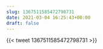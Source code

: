 ```yaml
---
slug: 1367511585472798731
date: 2021-03-04 16:25:43+00:00
draft: false
---
```


{{< tweet 1367511585472798731 >}}
